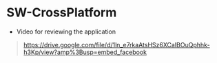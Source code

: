 # SW-CrossPlatform
* Video for reviewing the application 
> https://drive.google.com/file/d/1ln_e7rkaAtsHSz6XCaIBOuQphhk-h3Kp/view?amp%3Busp=embed_facebook

 


      
      
